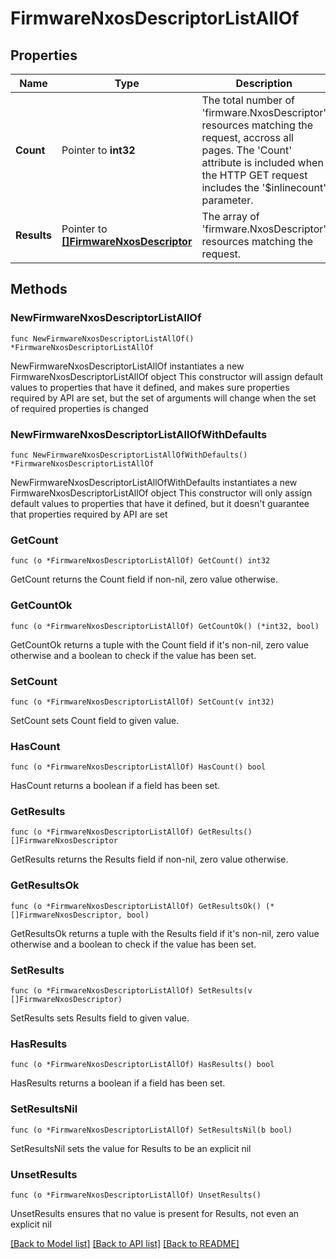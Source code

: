 # FirmwareNxosDescriptorListAllOf

## Properties

Name | Type | Description | Notes
------------ | ------------- | ------------- | -------------
**Count** | Pointer to **int32** | The total number of &#39;firmware.NxosDescriptor&#39; resources matching the request, accross all pages. The &#39;Count&#39; attribute is included when the HTTP GET request includes the &#39;$inlinecount&#39; parameter. | [optional] 
**Results** | Pointer to [**[]FirmwareNxosDescriptor**](FirmwareNxosDescriptor.md) | The array of &#39;firmware.NxosDescriptor&#39; resources matching the request. | [optional] 

## Methods

### NewFirmwareNxosDescriptorListAllOf

`func NewFirmwareNxosDescriptorListAllOf() *FirmwareNxosDescriptorListAllOf`

NewFirmwareNxosDescriptorListAllOf instantiates a new FirmwareNxosDescriptorListAllOf object
This constructor will assign default values to properties that have it defined,
and makes sure properties required by API are set, but the set of arguments
will change when the set of required properties is changed

### NewFirmwareNxosDescriptorListAllOfWithDefaults

`func NewFirmwareNxosDescriptorListAllOfWithDefaults() *FirmwareNxosDescriptorListAllOf`

NewFirmwareNxosDescriptorListAllOfWithDefaults instantiates a new FirmwareNxosDescriptorListAllOf object
This constructor will only assign default values to properties that have it defined,
but it doesn't guarantee that properties required by API are set

### GetCount

`func (o *FirmwareNxosDescriptorListAllOf) GetCount() int32`

GetCount returns the Count field if non-nil, zero value otherwise.

### GetCountOk

`func (o *FirmwareNxosDescriptorListAllOf) GetCountOk() (*int32, bool)`

GetCountOk returns a tuple with the Count field if it's non-nil, zero value otherwise
and a boolean to check if the value has been set.

### SetCount

`func (o *FirmwareNxosDescriptorListAllOf) SetCount(v int32)`

SetCount sets Count field to given value.

### HasCount

`func (o *FirmwareNxosDescriptorListAllOf) HasCount() bool`

HasCount returns a boolean if a field has been set.

### GetResults

`func (o *FirmwareNxosDescriptorListAllOf) GetResults() []FirmwareNxosDescriptor`

GetResults returns the Results field if non-nil, zero value otherwise.

### GetResultsOk

`func (o *FirmwareNxosDescriptorListAllOf) GetResultsOk() (*[]FirmwareNxosDescriptor, bool)`

GetResultsOk returns a tuple with the Results field if it's non-nil, zero value otherwise
and a boolean to check if the value has been set.

### SetResults

`func (o *FirmwareNxosDescriptorListAllOf) SetResults(v []FirmwareNxosDescriptor)`

SetResults sets Results field to given value.

### HasResults

`func (o *FirmwareNxosDescriptorListAllOf) HasResults() bool`

HasResults returns a boolean if a field has been set.

### SetResultsNil

`func (o *FirmwareNxosDescriptorListAllOf) SetResultsNil(b bool)`

 SetResultsNil sets the value for Results to be an explicit nil

### UnsetResults
`func (o *FirmwareNxosDescriptorListAllOf) UnsetResults()`

UnsetResults ensures that no value is present for Results, not even an explicit nil

[[Back to Model list]](../README.md#documentation-for-models) [[Back to API list]](../README.md#documentation-for-api-endpoints) [[Back to README]](../README.md)


